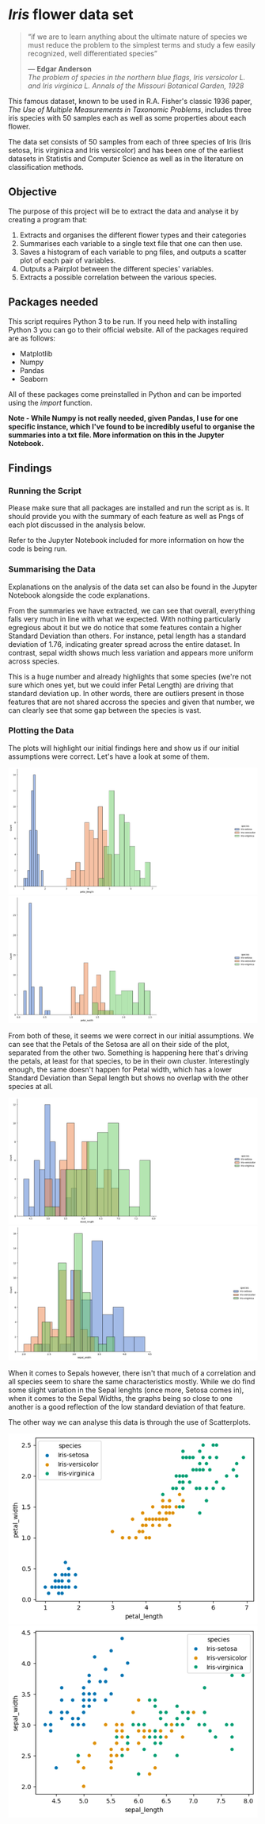 # *Iris* flower data set

> “if we are to learn anything about the ultimate nature of species we must reduce the problem to the simplest terms and study a few easily recognized, well differentiated species”
> 
> — **Edgar Anderson**  
> *The problem of species in the northern blue flags, Iris versicolor L. and Iris virginica L. Annals of the Missouri Botanical Garden, 1928*

This famous dataset, known to be used in R.A. Fisher's classic 1936 paper, *The Use of Multiple Measurements in Taxonomic Problems*, includes three iris species with 50 samples each as well as some properties about each flower.
>
The data set consists of 50 samples from each of three species of Iris (Iris setosa, Iris virginica and Iris versicolor) and has been one of the earliest datasets in Statistis and Computer Science as well as in the literature on classification methods. 
> 
>
## Objective

The purpose of this project will be to extract the data and analyse it by creating a program that:
> 
1. Extracts and organises the different flower types and their categories
2. Summarises each variable to a single text file that one can then use.
3. Saves a histogram of each variable to png files, and outputs a scatter plot of each pair of variables. 
4. Outputs a Pairplot between the different species' variables.
5. Extracts a possible correlation between the various species. 

## Packages needed

This script requires Python 3 to be run. If you need help with installing Python 3 you can go to their official website. All of the packages required are as follows:
>
- Matplotlib
- Numpy
- Pandas
- Seaborn
>
All of these packages come preinstalled in Python and can be imported using the _import_ function. 
>
__Note - While Numpy is not really needed, given Pandas, I use for one specific instance, which I've found to be incredibly useful to organise the summaries into a txt file. More information on this in the Jupyter Notebook.__

## Findings

### Running the Script

Please make sure that all packages are installed and run the script as is. It should provide you with the summary of each feature as well as Pngs of each plot discussed in the analysis below. 
>
Refer to the Jupyter Notebook included for more information on how the code is being run. 

### Summarising the Data

Explanations on the analysis of the data set can also be found in the Jupyter Notebook alongside the code explanations. 

From the summaries we have extracted, we can see that overall, everything falls very much in line with what we expected. With nothing particularly egregious about it but we do notice that some features contain a higher Standard Deviation than others. For instance, petal length has a standard deviation of 1.76, indicating greater spread across the entire dataset. In contrast, sepal width shows much less variation and appears more uniform across species.
>
This is a huge number and already highlights that some species (we're not sure which ones yet, but we could infer Petal Length) are driving that standard deviation up. In other words, there are outliers present in those features that are not shared accross the species and given that number, we can clearly see that some gap between the species is vast.

### Plotting the Data

The plots will highlight our initial findings here and show us if our initial assumptions were correct. Let's have a look at some of them.
>
![Petal Length Histogram](Pngs/petal_length_histogram.png)
![Petal Width Histogram](Pngs/petal_width_histogram.png)
>
>
From both of these, it seems we were correct in our initial assumptions. We can see that the Petals of the Setosa are all on their side of the plot, separated from the other two. 
Something is happening here that's driving the petals, at least for that species, to be in their own cluster. Interestingly enough, the same doesn't happen for Petal width, which has a lower Standard Deviation than Sepal length but shows no overlap with the other species at all. 
>
![Sepal Length Histogram](Pngs/sepal_length_histogram.png)
![Sepal Width Histogram](Pngs/sepal_width_histogram.png)
>
When it comes to Sepals however, there isn't that much of a correlation and all species seem to share the same characteristics mostly. While we do find some slight variation in the Sepal lenghts (once more, Setosa comes in), when it comes to the Sepal Widths, the graphs being so close to one another is a good reflection of the low standard deviation of that feature.
> 
The other way we can analyse this data is through the use of Scatterplots. 
> 
![Petal Scatterplot](Pngs/petal_scatterplot.png)
![Sepal Scatterplot](Pngs/sepal_scatterplot.png)
>



